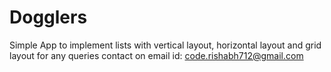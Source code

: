 Dogglers 
==================================
Simple App to implement lists with vertical layout, horizontal layout and grid layout
for any queries contact on email id: code.rishabh712@gmail.com
